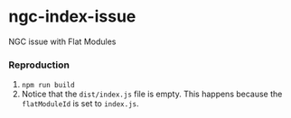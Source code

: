 # ngc-index-issue
NGC issue with Flat Modules

### Reproduction

1. `npm run build`
2. Notice that the `dist/index.js` file is empty. This happens because the `flatModuleId` is set to `index.js`.
